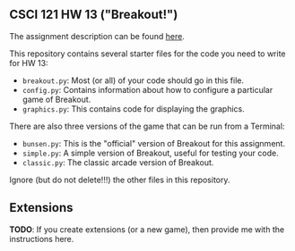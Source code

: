 CSCI 121 HW 13 ("Breakout!")
----------------------------

The assignment description can be found 
[here](https://docs.google.com/document/d/1RRXwYkI3msCCzT8cihZVgCoMlmYG4drjQkRYVhN4Q_U/copy?usp=sharing).

This repository contains several starter files for the code
you need to write for HW 13:
- `breakout.py`: Most (or all) of your code should go in this file.
- `config.py`: Contains information about how to configure a particular game of Breakout.
- `graphics.py`: This contains code for displaying the graphics.

There are also three versions  of the game that can be run from a Terminal:
- `bunsen.py`: This is the "official" version of Breakout for this assignment.
- `simple.py`: A simple version of Breakout, useful for testing your code.
- `classic.py`: The classic arcade version of Breakout.

Ignore (but do not delete!!!) the other files in this repository.

## Extensions

**TODO**: If you create extensions (or a new game), then provide me
with the instructions here.